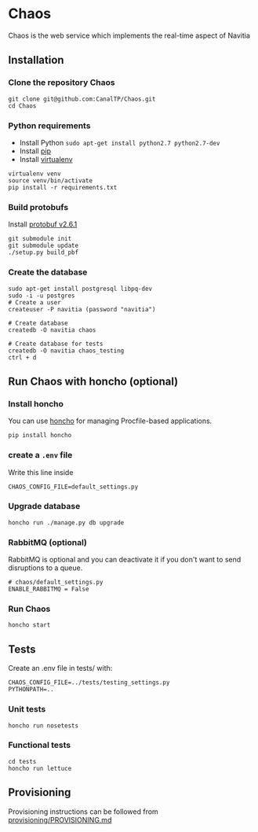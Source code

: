 # Chaos
Chaos is the web service which implements the real-time aspect of Navitia

## Installation

### Clone the repository Chaos
```
git clone git@github.com:CanalTP/Chaos.git
cd Chaos
```

### Python requirements
- Install Python `sudo apt-get install python2.7 python2.7-dev`
- Install [pip](https://pip.pypa.io/en/latest/installing/)
- Install [virtualenv](http://virtualenv.readthedocs.org/en/latest/installation.html)

```
virtualenv venv
source venv/bin/activate
pip install -r requirements.txt
```

### Build protobufs
Install [protobuf v2.6.1](https://github.com/google/protobuf/blob/master/src/README.md)
```
git submodule init
git submodule update
./setup.py build_pbf
```

### Create the database
```
sudo apt-get install postgresql libpq-dev
sudo -i -u postgres
# Create a user
createuser -P navitia (password "navitia")

# Create database
createdb -O navitia chaos

# Create database for tests
createdb -O navitia chaos_testing
ctrl + d
```

## Run Chaos with honcho (optional)
### Install honcho
You can use [honcho](https://github.com/nickstenning/honcho) for managing Procfile-based applications.

```
pip install honcho
```

### create a `.env` file
Write this line inside
```
CHAOS_CONFIG_FILE=default_settings.py
```

### Upgrade database

```
honcho run ./manage.py db upgrade
```

### RabbitMQ (optional)
RabbitMQ is optional and you can deactivate it if you don't want to send disruptions to a queue.

```
# chaos/default_settings.py
ENABLE_RABBITMQ = False
```

### Run Chaos
```
honcho start
```

## Tests
Create an .env file in tests/ with:
```
CHAOS_CONFIG_FILE=../tests/testing_settings.py
PYTHONPATH=..
```

### Unit tests
```
honcho run nosetests
```

### Functional tests
```
cd tests
honcho run lettuce
```

## Provisioning

Provisioning instructions can be followed from [provisioning/PROVISIONING.md](provisioning/PROVISIONING.md)